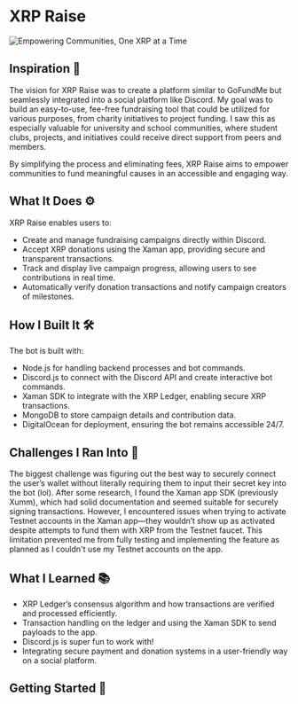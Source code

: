 # XRP Raise

![Empowering Communities, One XRP at a Time](https://github.com/user-attachments/assets/9c69a1ec-9840-458d-9ae9-abea7bfed812)

## Inspiration 🌟
The vision for XRP Raise was to create a platform similar to GoFundMe but seamlessly integrated into a social platform like Discord. My goal was to build an easy-to-use, fee-free fundraising tool that could be utilized for various purposes, from charity initiatives to project funding. I saw this as especially valuable for university and school communities, where student clubs, projects, and initiatives could receive direct support from peers and members. 

By simplifying the process and eliminating fees, XRP Raise aims to empower communities to fund meaningful causes in an accessible and engaging way.

## What It Does ⚙️

XRP Raise enables users to:
- Create and manage fundraising campaigns directly within Discord.
- Accept XRP donations using the Xaman app, providing secure and transparent transactions.
- Track and display live campaign progress, allowing users to see contributions in real time.
- Automatically verify donation transactions and notify campaign creators of milestones.

## How I Built It 🛠️

The bot is built with:
- Node.js for handling backend processes and bot commands.
- Discord.js to connect with the Discord API and create interactive bot commands.
- Xaman SDK to integrate with the XRP Ledger, enabling secure XRP transactions.
- MongoDB to store campaign details and contribution data.
- DigitalOcean for deployment, ensuring the bot remains accessible 24/7.
  
## Challenges I Ran Into 🚧

The biggest challenge was figuring out the best way to securely connect the user’s wallet without literally requiring them to input their secret key into the bot (lol). After some research, I found the Xaman app SDK (previously Xumm), which had solid documentation and seemed suitable for securely signing transactions. However, I encountered issues when trying to activate Testnet accounts in the Xaman app—they wouldn’t show up as activated despite attempts to fund them with XRP from the Testnet faucet. This limitation prevented me from fully testing and implementing the feature as planned as I couldn't use my Testnet accounts on the app.

## What I Learned 📚

- XRP Ledger’s consensus algorithm and how transactions are verified and processed efficiently.
- Transaction handling on the ledger and using the Xaman SDK to send payloads to the app.
- Discord.js is super fun to work with!
- Integrating secure payment and donation systems in a user-friendly way on a social platform.

## Getting Started 🚀
